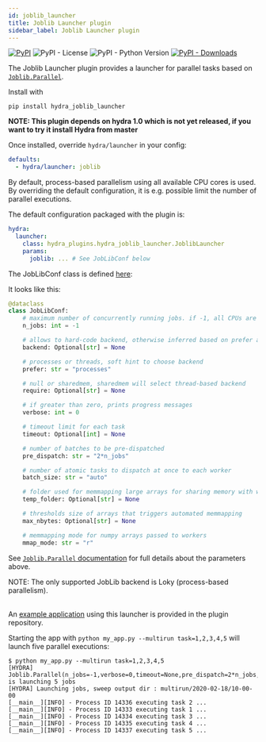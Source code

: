 ```yaml
---
id: joblib_launcher
title: Joblib Launcher plugin
sidebar_label: Joblib Launcher plugin
---
```

[![PyPI](https://img.shields.io/pypi/v/hydra-joblib-launcher)](https://pypi.org/project/hydra-joblib-launcher/)
![PyPI - License](https://img.shields.io/pypi/l/hydra-joblib-launcher)
![PyPI - Python Version](https://img.shields.io/pypi/pyversions/hydra-joblib-launcher)
[![PyPI - Downloads](https://img.shields.io/pypi/dm/hydra-joblib-launcher.svg)](https://pypistats.org/packages/hydra-joblib-launcher)

The Joblib Launcher plugin provides a launcher for parallel tasks based on [`Joblib.Parallel`](https://joblib.readthedocs.io/en/latest/parallel.html).

Install with 
```
pip install hydra_joblib_launcher
```

**NOTE: This plugin depends on hydra 1.0 which is not yet released, if you want to try it install Hydra from master**

Once installed, override `hydra/launcher` in your config:

```yaml
defaults:
  - hydra/launcher: joblib
```

By default, process-based parallelism using all available CPU cores is used. By overriding the default configuration, it is e.g. possible limit the number of parallel executions.

The default configuration packaged with the plugin is:
```yaml
hydra:
  launcher:
    class: hydra_plugins.hydra_joblib_launcher.JoblibLauncher
    params:
      joblib: ... # See JobLibConf below
```

The JobLibConf class is defined [here](https://github.com/facebookresearch/hydra/blob/master/plugins/hydra_joblib_launcher/hydra_plugins/hydra_joblib_launcher/config.py):

It looks like this: 

```python
@dataclass
class JobLibConf:
    # maximum number of concurrently running jobs. if -1, all CPUs are used
    n_jobs: int = -1

    # allows to hard-code backend, otherwise inferred based on prefer and require
    backend: Optional[str] = None

    # processes or threads, soft hint to choose backend
    prefer: str = "processes"

    # null or sharedmem, sharedmem will select thread-based backend
    require: Optional[str] = None

    # if greater than zero, prints progress messages
    verbose: int = 0

    # timeout limit for each task
    timeout: Optional[int] = None

    # number of batches to be pre-dispatched
    pre_dispatch: str = "2*n_jobs"

    # number of atomic tasks to dispatch at once to each worker
    batch_size: str = "auto"

    # folder used for memmapping large arrays for sharing memory with workers
    temp_folder: Optional[str] = None

    # thresholds size of arrays that triggers automated memmapping
    max_nbytes: Optional[str] = None

    # memmapping mode for numpy arrays passed to workers
    mmap_mode: str = "r"
```

See [`Joblib.Parallel` documentation](https://joblib.readthedocs.io/en/latest/parallel.html) for full details about the parameters above.

<div class="alert alert--info" role="alert">
NOTE: The only supported JobLib backend is Loky (process-based parallelism).
</div><br/>

An [example application](https://github.com/facebookresearch/hydra/tree/master/plugins/hydra_joblib_launcher/example) using this launcher is provided in the plugin repository.

Starting the app with `python my_app.py --multirun task=1,2,3,4,5` will launch five parallel executions:

```text
$ python my_app.py --multirun task=1,2,3,4,5
[HYDRA] Joblib.Parallel(n_jobs=-1,verbose=0,timeout=None,pre_dispatch=2*n_jobs,batch_size=auto,temp_folder=None,max_nbytes=None,mmap_mode=r,backend=loky) is launching 5 jobs
[HYDRA] Launching jobs, sweep output dir : multirun/2020-02-18/10-00-00
[__main__][INFO] - Process ID 14336 executing task 2 ...
[__main__][INFO] - Process ID 14333 executing task 1 ...
[__main__][INFO] - Process ID 14334 executing task 3 ...
[__main__][INFO] - Process ID 14335 executing task 4 ...
[__main__][INFO] - Process ID 14337 executing task 5 ...
```
